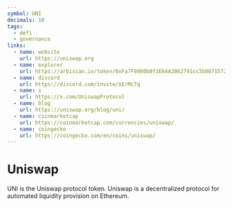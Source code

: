 ```yaml
---
symbol: UNI
decimals: 18
tags:
  - defi
  - governance
links:
  - name: website
    url: https://uniswap.org
  - name: explorer
    url: https://arbiscan.io/token/0xFa7F8980b0f1E64A2062791cc3b0871572f1F7f0
  - name: discord
    url: https://discord.com/invite/XErMcTq
  - name: x
    url: https://x.com/UniswapProtocol
  - name: blog
    url: https://uniswap.org/blog/uni/
  - name: coinmarketcap
    url: https://coinmarketcap.com/currencies/uniswap/
  - name: coingecko
    url: https://coingecko.com/en/coins/uniswap/
---
```


# Uniswap

UNI is the Uniswap protocol token. Uniswap is a decentralized protocol for automated liquidity provision on Ethereum.
